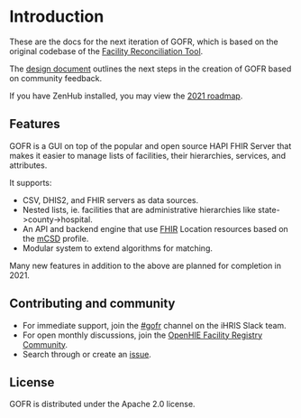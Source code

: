 # Introduction

These are the docs for the next iteration of GOFR, which is based on the original codebase of the [Facility Reconciliation Tool](https://github.com/openhie/facility-recon).

The [design document](https://docs.google.com/document/d/1LGzwyxDzH6BmnVn94-V2waCmr0igIhZxxTHD-wnBX50) outlines the next steps in the creation of GOFR based on community feedback.

If you have ZenHub installed, you may view the [2021 roadmap](https://github.com/intrahealth/gofr/blob/master/LICENSE#workspaces/gofr-60495960906eba0017c751ea/roadmap?repos=346409080).

## Features

GOFR is a GUI on top of the popular and open source HAPI FHIR Server that makes it easier to manage lists of facilities, their hierarchies, services, and attributes.

It supports:

* CSV, DHIS2, and FHIR servers as data sources.
* Nested lists, ie. facilities that are administrative hierarchies like state->county->hospital.
* An API and backend engine that use [FHIR](https://www.hl7.org/fhir/location.html) Location resources based on the [mCSD](http://wiki.ihe.net/index.php/Mobile_Care_Services_Discovery_(mCSD)) profile.
* Modular system to extend algorithms for matching.

Many new features in addition to the above are planned for completion in 2021.

## Contributing and community
- For immediate support, join the [#gofr](https://ihris.slack.com/archives/C01P3BX8FA7) channel on the iHRIS Slack team.
- For open monthly discussions, join the [OpenHIE Facility Registry Community](https://wiki.ohie.org/display/SUB/Facility+Registry+Community).
- Search through or create an [issue](https://github.com/intrahealth/gofr/issues).

## License
GOFR is distributed under the Apache 2.0 license.

